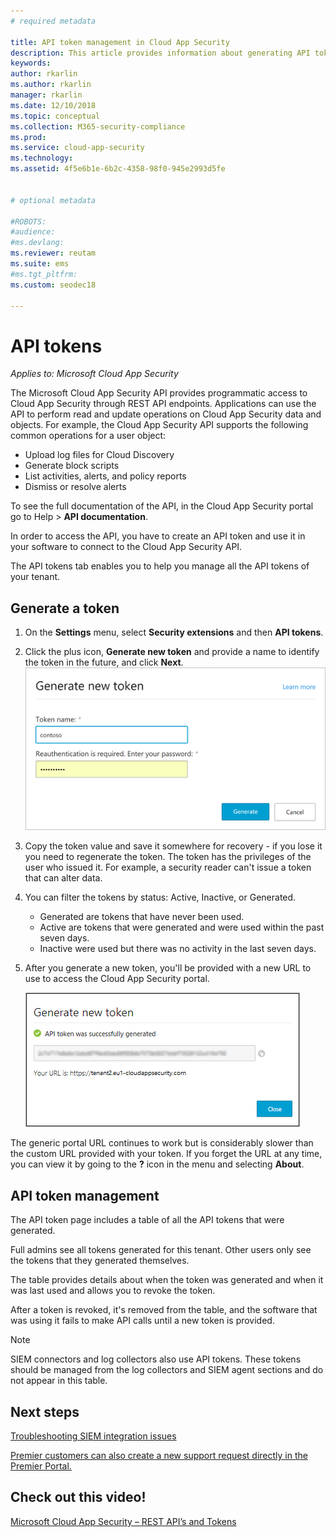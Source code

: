 ```yaml
---
# required metadata

title: API token management in Cloud App Security
description: This article provides information about generating API tokens for Cloud App Security.
keywords:
author: rkarlin
ms.author: rkarlin
manager: rkarlin
ms.date: 12/10/2018
ms.topic: conceptual
ms.collection: M365-security-compliance
ms.prod:
ms.service: cloud-app-security
ms.technology:
ms.assetid: 4f5e6b1e-6b2c-4358-98f0-945e2993d5fe


# optional metadata

#ROBOTS:
#audience:
#ms.devlang:
ms.reviewer: reutam
ms.suite: ems
#ms.tgt_pltfrm:
ms.custom: seodec18

---
```

# API tokens

*Applies to: Microsoft Cloud App Security*

The Microsoft Cloud App Security API provides programmatic access to Cloud App Security through REST API endpoints. Applications can use the API to perform read and update operations on Cloud App Security data and objects. For example, the Cloud App Security API supports the following common operations for a user object:

- Upload log files for Cloud Discovery
- Generate block scripts
- List activities, alerts, and policy reports
- Dismiss or resolve alerts

To see the full documentation of the API, in the Cloud App Security portal go to Help > **API documentation**.

In order to access the API, you have to create an API token and use it in your software to connect to the Cloud App Security API.

The API tokens tab enables you to help you manage all the API tokens of your tenant. 


## Generate a token

1. On the **Settings** menu, select **Security extensions** and then **API tokens**.

2. Click the plus icon, **Generate new token** and provide a name to identify the token in the future, and click **Next**.
   ![Cloud App Security generates API token](./media/api-token-gen.png)

3. Copy the token value and save it somewhere for recovery - if you lose it you need to regenerate the token. The token has the privileges of the user who issued it. For example, a security reader can't issue a token that can alter data.

4. You can filter the tokens by status: Active, Inactive, or Generated. 

   - Generated are tokens that have never been used. 
   - Active are tokens that were generated and were used within the past seven days. 
   - Inactive were used but there was no activity in the last seven days.
5. After you generate a new token, you'll be provided with a new URL to use to access the Cloud App Security portal. 

   ![Cloud App Security API token](./media/generate-api-token.png)

The generic portal URL continues to work but is considerably slower than the custom URL provided with your token. If you forget the URL at any time, you can view it by going to the **?** icon in the menu and selecting **About**.

## API token management

The API token page includes a table of all the API tokens that were generated.

Full admins see all tokens generated for this tenant. Other users only see the tokens that they generated themselves.

The table provides details about when the token was generated and when it was last used and allows you to revoke the token. 

After a token is revoked, it's removed from the table, and the software that was using it fails to make API calls until a new token is provided. 

> [!NOTE]
> SIEM connectors and log collectors also use API tokens. These tokens should be managed from the log collectors and SIEM agent sections and do not appear in this table. 





## Next steps
[Troubleshooting SIEM integration issues](troubleshooting-siem.md)   

[Premier customers can also create a new support request directly in the Premier Portal.](https://premier.microsoft.com/)  

## Check out this video!
[Microsoft Cloud App Security – REST API’s and Tokens](https://channel9.msdn.com/Shows/Microsoft-Security/Microsoft-Cloud-App-Security--REST-APIs-and-Tokens)  
